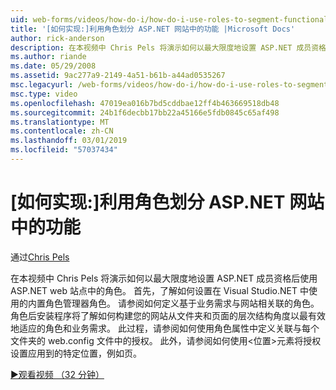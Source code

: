 ```yaml
---
uid: web-forms/videos/how-do-i/how-do-i-use-roles-to-segment-functionality-in-an-aspnet-web-site
title: '[如何实现:]利用角色划分 ASP.NET 网站中的功能 |Microsoft Docs'
author: rick-anderson
description: 在本视频中 Chris Pels 将演示如何以最大限度地设置 ASP.NET 成员资格后使用 ASP.NET web 站点中的角色。 首先，了解如何设置 rol...
ms.author: riande
ms.date: 05/29/2008
ms.assetid: 9ac277a9-2149-4a51-b61b-a44ad0535267
msc.legacyurl: /web-forms/videos/how-do-i/how-do-i-use-roles-to-segment-functionality-in-an-aspnet-web-site
msc.type: video
ms.openlocfilehash: 47019ea016b7bd5cddbae12ff4b463669518db48
ms.sourcegitcommit: 24b1f6decbb17bb22a45166e5fdb0845c65af498
ms.translationtype: MT
ms.contentlocale: zh-CN
ms.lasthandoff: 03/01/2019
ms.locfileid: "57037434"
---
```

<a name="how-do-i-use-roles-to-segment-functionality-in-an-aspnet-web-site"></a>[如何实现:]利用角色划分 ASP.NET 网站中的功能
====================
通过[Chris Pels](https://twitter.com/chrispels)

在本视频中 Chris Pels 将演示如何以最大限度地设置 ASP.NET 成员资格后使用 ASP.NET web 站点中的角色。 首先，了解如何设置在 Visual Studio.NET 中使用的内置角色管理器角色。 请参阅如何定义基于业务需求与网站相关联的角色。 角色后安装程序将了解如何构建您的网站从文件夹和页面的层次结构角度以最有效地适应的角色和业务需求。 此过程，请参阅如何使用角色属性中定义关联与每个文件夹的 web.config 文件中的授权。 此外，请参阅如何使用&lt;位置&gt;元素将授权设置应用到的特定位置，例如页。

[&#9654;观看视频 （32 分钟）](https://channel9.msdn.com/Blogs/ASP-NET-Site-Videos/how-do-i-use-roles-to-segment-functionality-in-an-aspnet-web-site)
